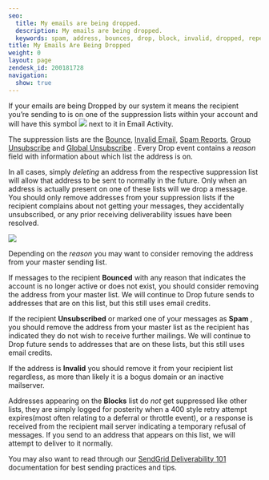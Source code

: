 ```yaml
---
seo:
  title: My emails are being dropped.
  description: My emails are being dropped.
  keywords: spam, address, bounces, drop, block, invalid, dropped, repeat, spam report, unsubscribed, bounced, reporting
title: My Emails Are Being Dropped
weight: 0
layout: page
zendesk_id: 200181728
navigation:
  show: true
---
```


If your emails are being Dropped by our system it means the recipient you’re sending to is on one of the suppression lists within your account and will have this symbol ![]({{root_url}}/images/Screen_Shot_2015-05-20_at_3.06.59_PM.png) next to it in Email Activity.

The suppression lists are the [Bounce](https://app.sendgrid.com/suppressions/bounces), [Invalid Email](https://app.sendgrid.com/suppressions/invalid_emails), [Spam Reports](https://app.sendgrid.com/suppressions/spam_reports), [Group Unsubscribe](https://app.sendgrid.com/suppressions/group_unsubscribes) and [Global Unsubscribe](https://app.sendgrid.com/suppressions/global_unsubscribes) . Every Drop event contains a _reason_ field with information about which list the address is on.

In all cases, simply _deleting_ an address from the respective suppression list will allow that address to be sent to normally in the future. Only when an address is actually present on one of these lists will we drop a message. You should only remove addresses from your suppression lists if the recipient complains about not getting your messages, they accidentally unsubscribed, or any prior receiving deliverability issues have been resolved.

![]({{root_url}}/images/Screen_Shot_2015-05-20_at_3.06.38_PM.png)

Depending on the _reason_ you may want to consider removing the address from your master sending list.

If messages to the recipient **Bounced** with any reason that indicates the account is no longer active or does not exist, you should consider removing the address from your master list. We will continue to Drop future sends to addresses that are on this list, but this still uses email credits.

If the recipient **Unsubscribed** or marked one of your messages as **Spam** , you should remove the address from your master list as the recipient has indicated they do not wish to receive further mailings. We will continue to Drop future sends to addresses that are on these lists, but this still uses email credits.

If the address is **Invalid** you should remove it from your recipient list regardless, as more than likely it is a bogus domain or an inactive mailserver. 

Addresses appearing on the **Blocks** list do _not_ get suppressed like other lists, they are simply logged for posterity when a 400 style retry attempt expires(most often relating to a deferral or throttle event), or a response is received from the recipient mail server indicating a temporary refusal of messages. If you send to an address that appears on this list, we will attempt to deliver to it normally.

 

You may also want to read through our [SendGrid Deliverability 101]({{root_url}}/Classroom/Deliver/Delivery_Introduction/email_deliverability_101.html) documentation for best sending practices and tips.
